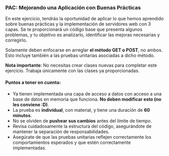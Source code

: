 ### PAC: Mejorando una Aplicación con Buenas Prácticas

En este ejercicio, tendrás la oportunidad de aplicar lo que hemos aprendido sobre buenas prácticas y la implementación de servidores web con 3 capas. Se te proporcionará un código base que presenta algunos problemas, y tu objetivo es analizarlo, identificar las mejoras necesarias y corregirlo.

Solamente deben enfocarse en arreglar **el método GET o POST**, no ambos. Esto incluye también a las pruebas unitarias asociadas a dicho método.

**Nota importante**: No necesitas crear clases nuevas para completar este ejercicio. Trabaja únicamente con las clases ya proporcionadas.

#### Puntos a tener en cuenta:

- Ya tienen implementada una capa de acceso a datos con acceso a una base de datos en memoria que funciona. **No deben modificar esto (no les conviene :D)**.
- La prueba es **individual**, con material, y tiene una duración de **60 minutos**.
- No se olviden de **pushear sus cambios** antes del límite de tiempo.
- Revisa cuidadosamente la estructura del código, asegurándote de mantener la separación de responsabilidades.
- Asegúrate de que las pruebas unitarias reflejen correctamente los comportamientos esperados y que estén correctamente implementadas.
